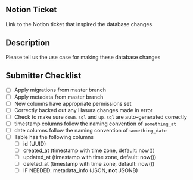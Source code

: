 ## Notion Ticket

Link to the Notion ticket that inspired the database changes

## Description

Please tell us the use case for making these database changes

## Submitter Checklist

- [ ] Apply migrations from master branch
- [ ] Apply metadata from master branch
- [ ] New columns have appropriate permissions set
- [ ] Correctly backed out any Hasura changes made in error
- [ ] Check to make sure `down.sql` and `up.sql` are auto-generated correctly
- [ ] timestamp columns follow the naming convention of `something_at`
- [ ] date columns follow the naming convention of `something_date`
- [ ] Table has the following columns
	- [ ] id (UUID)
	- [ ] created_at (timestamp with time zone, default: now())
	- [ ] updated_at (timestamp with time zone, default: now())
	- [ ] deleted_at (timestamp with time zone, default: now())
	- [ ] IF NEEDED: metadata_info (JSON, **not** JSONB)